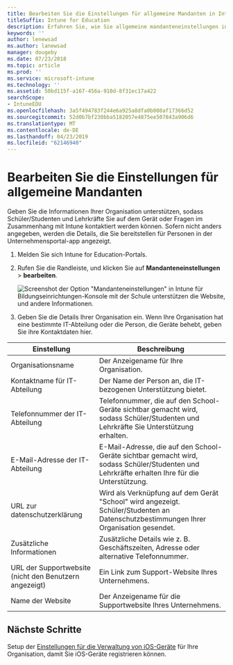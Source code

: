 ```yaml
---
title: Bearbeiten Sie die Einstellungen für allgemeine Mandanten in Intune for Education
titleSuffix: Intune for Education
description: Erfahren Sie, wie Sie allgemeine mandanteneinstellungen in Intune for Education verwalten.
keywords: ''
author: lenewsad
ms.author: lanewsad
manager: dougeby
ms.date: 07/23/2018
ms.topic: article
ms.prod: ''
ms.service: microsoft-intune
ms.technology: ''
ms.assetid: 50bd115f-a167-456a-910d-8f31ec17a422
searchScope:
- IntuneEDU
ms.openlocfilehash: 3a5f494783f244e6a925a8dfa0b008af17366d52
ms.sourcegitcommit: 52d0b7bf230bba5182057e4875ee507843a906d6
ms.translationtype: MT
ms.contentlocale: de-DE
ms.lasthandoff: 04/23/2019
ms.locfileid: "62146940"
---
```

# <a name="edit-general-tenant-settings"></a>Bearbeiten Sie die Einstellungen für allgemeine Mandanten
Geben Sie die Informationen Ihrer Organisation unterstützen, sodass Schüler/Studenten und Lehrkräfte Sie auf dem Gerät oder Fragen im Zusammenhang mit Intune kontaktiert werden können. Sofern nicht anders angegeben, werden die Details, die Sie bereitstellen für Personen in der Unternehmensportal-app angezeigt.

1. Melden Sie sich Intune for Education-Portals. 
2. Rufen Sie die Randleiste, und klicken Sie auf **Mandanteneinstellungen** > **bearbeiten**.  

    ![Screenshot der Option "Mandanteneinstellungen" in Intune für Bildungseinrichtungen-Konsole mit der Schule unterstützen die Website, und andere Informationen. ](./media/tenant-001-settings-screen.png)  
3. Geben Sie die Details Ihrer Organisation ein. Wenn Ihre Organisation hat eine bestimmte IT-Abteilung oder die Person, die Geräte behebt, geben Sie ihre Kontaktdaten hier.  

|Einstellung |Beschreibung  |
|---------|---------|
|Organisationsname     |  Der Anzeigename für Ihre Organisation.|
|Kontaktname für IT-Abteilung    | Der Name der Person an, die IT-bezogenen Unterstützung bietet.        |         
|Telefonnummer der IT-Abteilung   | Telefonnummer, die auf den School-Geräte sichtbar gemacht wird, sodass Schüler/Studenten und Lehrkräfte Sie Unterstützung erhalten.        |        
|E-Mail-Adresse der IT-Abteilung     | E-Mail-Adresse, die auf den School-Geräte sichtbar gemacht wird, sodass Schüler/Studenten und Lehrkräfte erhalten Ihre für die Unterstützung.        |        
|URL zur datenschutzerklärung    |  Wird als Verknüpfung auf dem Gerät "School" wird angezeigt. Schüler/Studenten an Datenschutzbestimmungen Ihrer Organisation gesendet.       |        
|Zusätzliche Informationen     | Zusätzliche Details wie z. B. Geschäftszeiten, Adresse oder alternative Telefonnummer.        |   
|URL der Supportwebsite (nicht den Benutzern angezeigt)| Ein Link zum Support-Website Ihres Unternehmens.        |       
|Name der Website | Der Anzeigename für die Supportwebsite Ihres Unternehmens.        |  

## <a name="next-steps"></a>Nächste Schritte
Setup der [Einstellungen für die Verwaltung von iOS-Geräte](setup-ios-device-management.md) für Ihre Organisation, damit Sie iOS-Geräte registrieren können.

